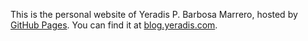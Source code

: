 This is the personal website of Yeradis P. Barbosa Marrero, hosted by [GitHub Pages](http://pages.github.com). You can find it at [blog.yeradis.com](http://yeradis.github.io).
